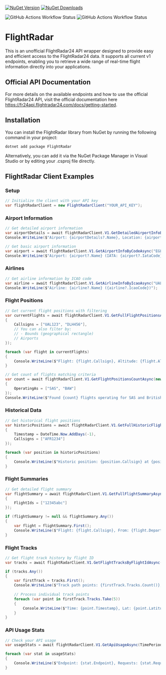 [![NuGet Version](https://img.shields.io/nuget/v/FlightRadar?style=for-the-badge&logo=NuGet&logoColor=F7BF24&label=Version&color=F7BF24)](https://www.nuget.org/packages/FlightRadar)
[![NuGet Downloads](https://img.shields.io/nuget/dt/FlightRadar?style=for-the-badge&logo=NuGet&logoColor=F7BF24&label=Downloads&color=F7BF24)](https://www.nuget.org/packages/FlightRadar)

![GitHub Actions Workflow Status](https://img.shields.io/github/actions/workflow/status/j4asper/flightradar/unit-tests.yml?branch=main&style=for-the-badge&logo=githubactions&logoColor=F7BF24&label=Unit%20Tests&color=F7BF24)
![GitHub Actions Workflow Status](https://img.shields.io/github/actions/workflow/status/j4asper/flightradar/nuget-release.yml?branch=main&style=for-the-badge&logo=githubactions&logoColor=F7BF24&label=Release%20Workflow&color=F7BF24)


# FlightRadar

This is an unofficial FlightRadar24 API wrapper designed to provide easy and efficient access to the FlightRadar24 data. It supports all current v1 endpoints, enabling you to retrieve a wide range of real-time flight information directly into your applications.

## Official API Documentation

For more details on the available endpoints and how to use the official FlightRadar24 API, visit the official documentation here https://fr24api.flightradar24.com/docs/getting-started.

## Installation

You can install the FlightRadar library from NuGet by running the following command in your project:

```
dotnet add package FlightRadar
```

Alternatively, you can add it via the NuGet Package Manager in Visual Studio or by editing your .csproj file directly.

## FlightRadar Client Examples

### Setup

```csharp
// Initialize the client with your API key
var flightRadarClient = new FlightRadarClient("YOUR_API_KEY");
```

### Airport Information

```csharp
// Get detailed airport information
var airportDetails = await flightRadarClient.V1.GetDetailedAirportInfoByCodeAsync("KJFK");
Console.WriteLine($"Airport: {airportDetails?.Name}, Location: {airportDetails?.City}, {airportDetails?.Country}");

// Get basic airport information
var airport = await flightRadarClient.V1.GetAirportInfoByCodeAsync("EGLL");
Console.WriteLine($"Airport: {airport?.Name} (IATA: {airport?.IataCode})");
```

### Airlines

```csharp
// Get airline information by ICAO code
var airline = await flightRadarClient.V1.GetAirlineInfoByIcaoAsync("UAL");
Console.WriteLine($"Airline: {airline?.Name} ({airline?.IcaoCode})");
```

### Flight Positions

```csharp
// Get current flight positions with filtering
var currentFlights = await flightRadarClient.V1.GetFullFlightPositionsAsync(new FlightPositionsFilter 
{
    Callsigns = ["UAL123", "DLH456"],
    // You can also filter by:
    // - Bounds (geographical rectangle)
    // Airports
});

foreach (var flight in currentFlights)
{
    Console.WriteLine($"Flight: {flight.Callsign}, Altitude: {flight.Altitude}ft, Speed: {flight.GroundSpeed}kts");
}

// Get count of flights matching criteria
var count = await flightRadarClient.V1.GetFlightPositionsCountAsync(new FlightPositionsFilter
{
    OperatingAs = ["SAS", "BAW"]
});
Console.WriteLine($"Found {count} flights operating for SAS and British Airways");
```

### Historical Data

```csharp
// Get historical flight positions
var historicPositions = await flightRadarClient.V1.GetFullHistoricFlightPositionsAsync(new HistoricFlightPositionFilter
{
    Timestamp = DateTime.Now.AddDays(-1),
    Callsigns = ["AFR1234"]
});

foreach (var position in historicPositions)
{
    Console.WriteLine($"Historic position: {position.Callsign} at {position.Timestamp}, Alt: {position.Altitude}ft");
}
```

### Flight Summaries

```csharp
// Get detailed flight summary
var flightSummary = await flightRadarClient.V1.GetFullFlightSummaryAsync(new FlightSummaryFilter
{
    FlightIds = ["12345abc"]
});

if (flightSummary != null && flightSummary.Any())
{
    var flight = flightSummary.First();
    Console.WriteLine($"Flight: {flight.Callsign}, From: {flight.DepartureIcaoCode} To: {flight.DestinationIcaoCode}");
}
```

### Flight Tracks

```csharp
// Get flight track history by flight ID
var tracks = await flightRadarClient.V1.GetFlightTracksByFlightIdAsync("34242a02");

if (tracks.Any())
{
    var firstTrack = tracks.First();
    Console.WriteLine($"Track path points: {firstTrack.Tracks.Count()}, Source: {firstTrack.Tracks.First().Source}");
    
    // Process individual track points
    foreach (var point in firstTrack.Tracks.Take(5))
    {
        Console.WriteLine($"Time: {point.Timestamp}, Lat: {point.Latitude}, Lon: {point.Longitude}, Alt: {point.Altitude}");
    }
}
```

### API Usage Stats

```csharp
// Check your API usage
var usageStats = await flightRadarClient.V1.GetApiUsageAsync(TimePeriod.Last24Hours);

foreach (var stat in usageStats)
{
    Console.WriteLine($"Endpoint: {stat.Endpoint}, Requests: {stat.RequestCount}, Credits used: {stat.Credits}");
}
```